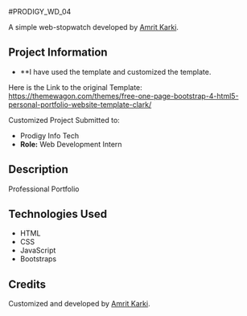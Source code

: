 #PRODIGY_WD_04


A simple web-stopwatch developed by [Amrit Karki](https://www.linkedin.com/in/amritkarkii001/).

## Project Information

- **I have used the template and customized the template.

Here is the Link to the original Template: 
https://themewagon.com/themes/free-one-page-bootstrap-4-html5-personal-portfolio-website-template-clark/ 

Customized Project Submitted to:
-   Prodigy Info Tech
- **Role:** Web Development Intern


## Description

Professional Portfolio


## Technologies Used

- HTML
- CSS
- JavaScript
- Bootstraps


## Credits

Customized and developed by [Amrit Karki](https://www.linkedin.com/in/amritkarkii001/).
